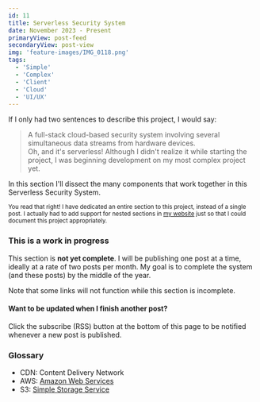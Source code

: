 ```yaml
---
id: 11
title: Serverless Security System
date: November 2023 - Present
primaryView: post-feed
secondaryView: post-view
img: 'feature-images/IMG_0118.png'
tags: 
  - 'Simple'
  - 'Complex'
  - 'Client'
  - 'Cloud'
  - 'UI/UX'
---
```


If I only had two sentences to describe this project, I would say:
> A full-stack cloud-based security system involving several simultaneous data streams from hardware devices. \
> Oh, and it's serverless!
Although I didn't realize it while starting the project, I was beginning development on my most complex project yet.

<!--more-->
In this section I'll dissect the many components that work together in this Serverless Security System.

<small>

You read that right! I have dedicated an entire section to this project, instead of a single post. I actually had to add support for nested sections in [my website](/portfolio/build-a-blog) just so that I could document this project appropriately.
</small>

<divider></divider>

### This is a work in progress
This section is **not yet complete**. I will be publishing one post at a time, ideally at a rate of two posts per month. My goal is to complete the system (and these posts) by the middle of the year.

Note that some links will not function while this section is incomplete.

#### Want to be updated when I finish another post? 
Click the subscribe (RSS) button at the bottom of this page to be notified whenever a new post is published.

<divider></divider>

### Glossary
- CDN: Content Delivery Network
- AWS: [Amazon Web Services](https://aws.amazon.com)
- S3: [Simple Storage Service](https://aws.amazon.com/s3)
